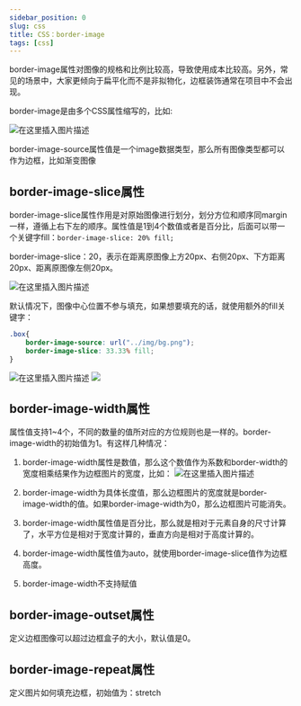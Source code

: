 ```yaml
---
sidebar_position: 0
slug: css
title: CSS：border-image
tags: [css]
---
```


border-image属性对图像的规格和比例比较高，导致使用成本比较高。另外，常见的场景中，大家更倾向于扁平化而不是非拟物化，边框装饰通常在项目中不会出现。

border-image是由多个CSS属性缩写的，比如:

![在这里插入图片描述](https://img-blog.csdnimg.cn/cb4bd8a7c0764cde8cd6e2a6418db54e.png)

border-image-source属性值是一个image数据类型，那么所有图像类型都可以作为边框，比如渐变图像

## border-image-slice属性

border-image-slice属性作用是对原始图像进行划分，划分方位和顺序同margin一样，遵循上右下左的顺序。属性值是1到4个数值或者是百分比，后面可以带一个关键字fill：`border-image-slice: 20% fill;`

border-image-slice：20，表示在距离原图像上方20px、右侧20px、下方距离20px、距离原图像左侧20px。

![在这里插入图片描述](https://img-blog.csdnimg.cn/9c7e41f057a0402daff6689037352a9a.png)

默认情况下，图像中心位置不参与填充，如果想要填充的话，就使用额外的fill关键字：

```css
.box{
	border-image-source: url("../img/bg.png");
	border-image-slice: 33.33% fill;
}
```

![在这里插入图片描述](https://img-blog.csdnimg.cn/621b72d4c4554ae18af86967b92e6e6e.png)
![](https://img-blog.csdnimg.cn/244c874c190c4ad3920ce140eb5f2471.png)

## border-image-width属性

属性值支持1~4个，不同的数量的值所对应的方位规则也是一样的。border-image-width的初始值为1。有这样几种情况：

1. border-image-width属性是数值，那么这个数值作为系数和border-width的宽度相乘结果作为边框图片的宽度，比如：
![在这里插入图片描述](https://img-blog.csdnimg.cn/bf0614f3da8747289022a86423f053ce.png)

2. border-image-width为具体长度值，那么边框图片的宽度就是border-image-width的值。如果border-image-width为0，那么边框图片可能消失。

3. border-image-width属性值是百分比，那么就是相对于元素自身的尺寸计算了，水平方位是相对于宽度计算的，垂直方向是相对于高度计算的。

4. border-image-width属性值为auto，就使用border-image-slice值作为边框高度。

5. border-image-width不支持赋值

## border-image-outset属性 
定义边框图像可以超过边框盒子的大小，默认值是0。

## border-image-repeat属性
定义图片如何填充边框，初始值为：stretch

